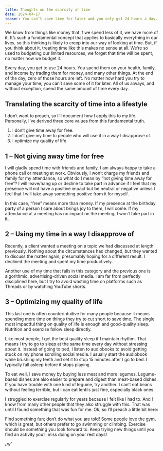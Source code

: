 ```yaml
---
title: Thoughts on the scarcity of time
date: 2024-04-17
teaser: You can’t save time for later and you only get 24 hours a day. Here is how I changed my life to adapt it to this fundamental truth.
---
```

We know from things like money that if we spend less of it, we have more of it. It’s such a fundamental concept that applies to basically everything in our lives, so this thinking is likely to creep into our way of looking at time. But, if you think about it, treating time like this makes no sense at all. We’re so used to budgeting our limited resources, we forget that time will be spent, no matter how we budget it.

Every day, you get to use 24 hours. You spend them on your health, family, and income by trading them for money, and many other things. At the end of the day, zero of those hours are left. No matter how hard you try to manage your time, you can’t save some of it for later. All of us always, and without exception, spend the same amount of time every day.

## Translating the scarcity of time into a lifestyle

I don’t want to preach, so I’ll document how I apply this to my life. Personally, I’ve derived three core values from this fundamental truth.

1. I don’t give time away for free.
2. I don’t give my time to people who will use it in a way I disapprove of.
3. I optimize my quality of life.

## 1 – Not giving away time for free

I will gladly spend time with friends and family. I am always happy to take a phone call or meeting at work. Obviously, I won’t charge my friends and family for my attendance, so what do I mean by “not giving time away for free”? I will leave/hang up or decline to take part in advance if I feel that my presence will not have a positive impact but be neutral or negative unless I feel that I will take away something positive from it for myself.

In this case, “free” means more than money. If my presence at the birthday party of a person I care about brings joy to them, I will come. If my attendance at a meeting has no impact on the meeting, I won’t take part in it.

## 2 – Using my time in a way I disapprove of

Recently, a client wanted a meeting on a topic we had discussed at length previously. Nothing about the circumstances had changed, but they wanted to discuss the matter again, presumably hoping for a different result. I declined the meeting and spent my time productively.

Another use of my time that falls in this category and the previous one is algorithmic, advertising-driven social media. I am far from perfectly disciplined here, but I try to avoid wasting time on platforms such as Threads or by watching YouTube shorts.

## 3 – Optimizing my quality of life

This last one is often counterintuitive for many people because it means spending more time on things they try to cut short to save time. The single most impactful thing on quality of life is enough and good-quality sleep. Nutrition and exercise follow sleep directly.

Like most people, I get the best quality sleep if I maintain rhythm. That means I try to go to sleep at the same time every day without stressing about it. Instead of going to bed, I listen to audiobooks to avoid getting stuck on my phone scrolling social media. I usually start the audiobook while brushing my teeth and set it to stop 15 minutes after I go to bed. I typically fall asleep before it stops playing.

To eat well, I save money by buying less meat and more legumes. Legume-based dishes are also easier to prepare and digest than meat-based dishes. If you have trouble with one kind of legume, try another. I can’t eat beans without feeling terrible, but I can eat lentils just fine, especially black ones.

I struggled to exercise regularly for years because I felt like I had to. And I know from many other people that they also struggle with this. That was until I found something that was fun for me. Ok, so I’ll preach a little bit here:

Find something fun; don’t do what you are told! Some people love the gym, which is great, but others prefer to go swimming or climbing. Exercise should be something you look forward to. Keep trying new things until you find an activity you’ll miss doing on your rest days!

⌞w⌝